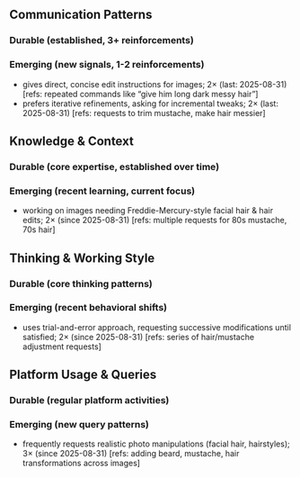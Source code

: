## Communication Patterns
### Durable (established, 3+ reinforcements)

### Emerging (new signals, 1-2 reinforcements)
- gives direct, concise edit instructions for images; 2× (last: 2025-08-31) [refs: repeated commands like “give him long dark messy hair”]
- prefers iterative refinements, asking for incremental tweaks; 2× (last: 2025-08-31) [refs: requests to trim mustache, make hair messier]

## Knowledge & Context
### Durable (core expertise, established over time)

### Emerging (recent learning, current focus)  
- working on images needing Freddie-Mercury-style facial hair & hair edits; 2× (since 2025-08-31) [refs: multiple requests for 80s mustache, 70s hair]

## Thinking & Working Style
### Durable (core thinking patterns)

### Emerging (recent behavioral shifts)
- uses trial-and-error approach, requesting successive modifications until satisfied; 2× (since 2025-08-31) [refs: series of hair/mustache adjustment requests]

## Platform Usage & Queries
### Durable (regular platform activities)

### Emerging (new query patterns)
- frequently requests realistic photo manipulations (facial hair, hairstyles); 3× (since 2025-08-31) [refs: adding beard, mustache, hair transformations across images]